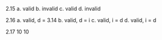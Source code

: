 2.15
a. valid
b. invalid
c. valid
d. invalid

2.16
a. valid, d = 3.14
b. valid, d = i
c. valid, i = d
d. valid, i = d

2.17
10 10
